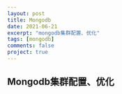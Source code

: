 ```yaml
---
layout: post
title: Mongodb
date: 2021-06-21
excerpt: "mongodb集群配置、优化"
tags: [mongodb]
comments: false
project: true
---
```


## Mongodb集群配置、优化
